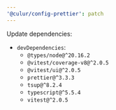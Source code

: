 ```yaml
---
'@culur/config-prettier': patch
---
```


Update dependencies:

- `devDependencies`:
  - `@types/node@^20.16.2`
  - `@vitest/coverage-v8@^2.0.5`
  - `@vitest/ui@^2.0.5`
  - `prettier@^3.3.3`
  - `tsup@^8.2.4`
  - `typescript@^5.5.4`
  - `vitest@^2.0.5`

